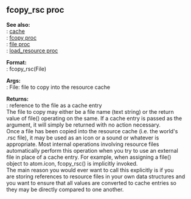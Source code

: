## fcopy_rsc proc    
**See also:**    
:   [cache](/DM/cache)    
:   [fcopy proc](/proc/fcopy)    
:   [file proc](/proc/file)    
:   [load_resource proc](/proc/load_resource)    
<!-- -->    
**Format:**    
:   fcopy_rsc(File)    
<!-- -->    
**Args:**    
:   File: file to copy into the resource cache    
<!-- -->    
**Returns:**    
:   reference to the file as a cache entry    
The file to copy may either be a file name (text string) or the return    
value of file() operating on the same. If a cache entry is passed as the    
argument, it will simply be returned with no action necessary.    
Once a file has been copied into the resource cache (i.e. the world\'s    
.rsc file), it may be used as an icon or a sound or whatever is    
appropriate. Most internal operations involving resource files    
automatically perform this operation when you try to use an external    
file in place of a cache entry. For example, when assigning a file()    
object to atom.icon, fcopy_rsc() is implicitly invoked.    
The main reason you would ever want to call this explicitly is if you    
are storing references to resource files in your own data structures and    
you want to ensure that all values are converted to cache entries so    
they may be directly compared to one another.  